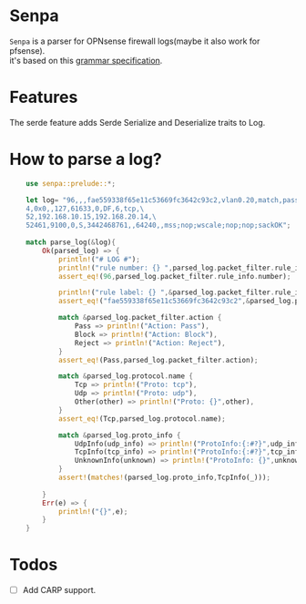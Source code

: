 # Senpa
`Senpa` is a parser for OPNsense firewall logs(maybe it also work for pfsense).\
it's based on this [grammar specification](https://github.com/opnsense/ports/blob/master/opnsense/filterlog/files/description.txt).
# Features 
The serde feature adds Serde Serialize and Deserialize traits to Log.

# How to parse a log?
```rust
    use senpa::prelude::*;

    let log= "96,,,fae559338f65e11c53669fc3642c93c2,vlan0.20,match,pass,out,\
    4,0x0,,127,61633,0,DF,6,tcp,\
    52,192.168.10.15,192.168.20.14,\
    52461,9100,0,S,3442468761,,64240,,mss;nop;wscale;nop;nop;sackOK";
    
    match parse_log(&log){
        Ok(parsed_log) => {
            println!("# LOG #");
            println!("rule number: {} ",parsed_log.packet_filter.rule_info.number);
            assert_eq!(96,parsed_log.packet_filter.rule_info.number);

            println!("rule label: {} ",&parsed_log.packet_filter.rule_info.label);
            assert_eq!("fae559338f65e11c53669fc3642c93c2",&parsed_log.packet_filter.rule_info.label);

            match &parsed_log.packet_filter.action {
                Pass => println!("Action: Pass"),
                Block => println!("Action: Block"),
                Reject => println!("Action: Reject"),
            }
            assert_eq!(Pass,parsed_log.packet_filter.action);

            match &parsed_log.protocol.name {
                Tcp => println!("Proto: tcp"),
                Udp => println!("Proto: udp"),
                Other(other) => println!("Proto: {}",other),
            }
            assert_eq!(Tcp,parsed_log.protocol.name);

            match &parsed_log.proto_info {
                UdpInfo(udp_info) => println!("ProtoInfo:{:#?}",udp_info),
                TcpInfo(tcp_info) => println!("ProtoInfo:{:#?}",tcp_info),
                UnknownInfo(unknown) => println!("ProtoInfo: {}",unknown),
            }
            assert!(matches!(parsed_log.proto_info,TcpInfo(_)));
            
        }
        Err(e) => {
            println!("{}",e);
        }
    }

```
# Todos
- [ ] Add CARP support.

